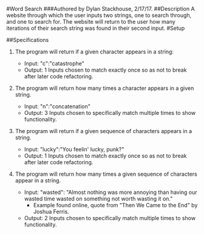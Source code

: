 #Word Search
###Authored by Dylan Stackhouse, 2/17/17.
##Description
A website through which the user inputs two strings, one to search through, and one to search for. The website will return to the user how many iterations of their search string was found in their second input.
#Setup

##Specifications
1. The program will return if a given character appears in a string:
    * Input: "c":"catastrophe"
    * Output: 1
    Inputs chosen to match exactly once so as not to break after later code refactoring.

2. The program will return how many times a character appears in a given string.
    * Input: "n":"concatenation"
    * Output: 3
    Inputs chosen to specifically match multiple times to show functionality.

2. The program will return if a given sequence of characters appears in a string.
    * Input: "lucky":"You feelin' lucky, punk?"
    * Output: 1
    Inputs chosen to match exactly once so as not to break after later code refactoring.

3. The program will return how many times a given sequence of characters appear in a string.
    * Input: "wasted": "Almost nothing was more annoying than having our wasted time wasted on something not worth wasting it on."
        * Example found online, quote from "Then We Came to the End" by Joshua Ferris.
    * Output: 2
    Inputs chosen to specifically match multiple times to show functionality.
